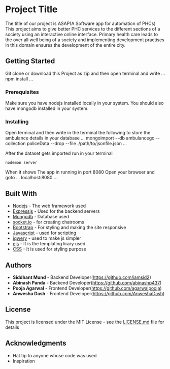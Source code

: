 # Project Title

The title of our project is ASAP(A Software app for automation of PHCs)
This project aims to give better PHC services to the different sections of a society using an interactive online interface.
Primary health care leads to the over all well being of a society and implementing development practises in this domain ensures the development of the entire city.

## Getting Started

Git clone or download this Project as zip and then open terminal and write 
...
npm install
...

### Prerequisites

Make sure you have nodejs installed locally in your system.
You should also have mongodb installed in your system.

### Installing

Open terminal and then write in the terminal the following to store the ambulance details in your database
...
mongoimport --db ambulancego --collection policeData --drop --file ./path/to/jsonfile.json
...

After the dataset gets imported run in your terminal

```
nodemon server
```

When it shows The app in running in port 8080
Open your browser and goto
...
localhost:8080
...


## Built With

* [Nodejs](https://nodejs.org/en/docs/) - The web framework used
* [Expressjs](https://expressjs.com/en/api.html) - Used for the backend servers
* [Mongodb](https://docs.mongodb.com/) - Database used
* [socket.io](https://socket.io/docs/) - for creating chatrooms
* [Bootstrap](https://getbootstrap.com/docs/4.1/getting-started/introduction/) - For styling and making the site responsive
* [Javascript](https://devdocs.io/javascript/) - used for scripting
* [jqwery](https://api.jquery.com/) - used to make js simpler
* [ejs](http://ejs.co/) - It is the templating lirary used
* [CSS](https://developer.mozilla.org/en-US/docs/Learn/CSS/Introduction_to_CSS) - It is used for styling purpose



## Authors

* **Siddhant Mund** - Backend Developer(https://github.com/iamsid2)
* **Abinash Panda** - Backend Developer(https://github.com/abinashp437)
* **Pooja Agarwal** - Frontend Developer(https://github.com/agarwalpooja)
* **Anwesha Dash** - Frontend Developer(https://github.com/AnweshaDash)

## License

This project is licensed under the MIT License - see the [LICENSE.md](LICENSE.md) file for details

## Acknowledgments

* Hat tip to anyone whose code was used
* Inspiration

